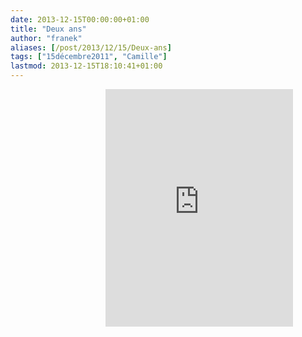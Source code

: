 ```yaml
---
date: 2013-12-15T00:00:00+01:00
title: "Deux ans"
author: "franek"
aliases: [/post/2013/12/15/Deux-ans]
tags: ["15décembre2011", "Camille"]
lastmod: 2013-12-15T18:10:41+01:00
---
```

<div style="margin:auto;width:200px;"><iframe allowtransparency="true" frameborder="0" height="380" src="https://embed.spotify.com/?uri=spotify:user:franek:playlist:6ESGt33pIaLjYk4VGSt5FV" width="300"></iframe></div>
